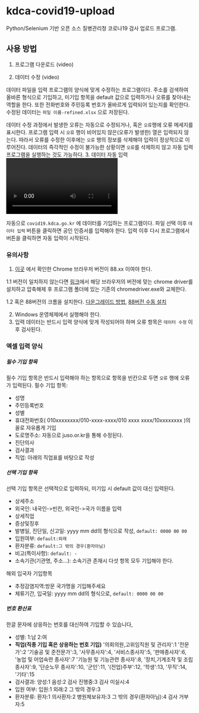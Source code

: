 # kdca-covid19-upload
Python/Selenium 기반 오픈 소스 질병관리청 코로나19 검사 업로드 프로그램. 
## 사용 방법
1. 프로그램 다운로드
(video)

2. 데이터 수정
(video)

데이터 파일을 입력 프로그램의 양식에 맞게 수정하는 프로그램이다. 주소를 검색하여 올바른 형식으로 기입하고, 미기입 항목을 default 값으로 입력하거나 오류를 찾아내는 역할을 한다. 또한 전화번호와 주민등록 번호가 올바르게 입력되어 있는지를 확인한다. 수정된 데이터는 `파일 이름-refined.xlsx` 으로 저장된다.
 
데이터 수정 과정에서 발생한 오류는 자동으로 수정되거나, 혹은 `오류`행에 오류 메세지를 표시한다. 프로그램 입력 시 `오류` 행이 비어있지 않은(오류가 발생한) 열은 입력되지 않는다. 따라서 오류를 수정한 이후에는 `오류` 행의 정보를 삭제해야 입력이 정상적으로 이루어진다. 데이터의 즉각적인 수정이 불가능한 상황이면 `오류`를 삭제하지 않고 자동 입력 프로그램을 실행하는 것도 가능하다. 
3. 데이터 자동 입력
<video>

자동으로 `covid19.kdca.go.kr` 에 데이터를 기입하는 프로그램이다. 파일 선택 이후 `데이터 입력` 버튼을 클릭하면 공인 인증서를 입력해야 한다. 입력 이후 다시 프로그램에서 버튼을 클릭하면 자동 입력이 시작된다. 

### 유의사항 
1. [이곳](https://www.whatismybrowser.com/detect/what-version-of-chrome-do-i-have) 에서 확인한 Chrome 브라우저 버전이 88.xx 이여야 한다.

1.1 버전이 일치하지 않는다면 [링크](https://chromedriver.chromium.org/downloads)에서 해당 브라우저의 버전에 맞는 chrome driver를 설치하고 압축해제 후 프로그램 폴더에 있는 기존의 chromedriver.exe와 교체한다.

1.2 혹은 88버전의 크롬을 설치한다. [다운그레이드 방법](https://support.google.com/chrome/a/answer/7125792?hl=en#zippy=%2Cstep-downgrade-chrome), [88버전 수동 설치](https://www.techspot.com/downloads/4718-google-chrome-for-windows.html)

2. Windows 운영체제에서 실행해야 한다. 
3. 입력 데이터는 반드시 입력 양식에 맞게 작성되어야 하며 오류 항목은 `데이터 수정` 이후 검사된다.

### 엑셀 입력 양식
##### 필수 기입 항목
필수 기입 항목은 반드시 입력해야 하는 항목으로 항목을 빈칸으로 두면 `오류` 행에 오류가 입력된다. 
필수 기입 항목:
 - 성명 
 - 주민등록번호
 - 성별
 - 휴대전화번호( 010xxxxxxxx/010-xxxx-xxxx/010 xxxx xxxx/10xxxxxxxx )의 꼴로 자유롭게 기입
 - 도로명주소: 자동으로 juso.or.kr을 통해 수정된다.
 - 진단의사
 - 검사결과
 - 직업: 아래의 직업표를 바탕으로 작성

##### 선택 기입 항목
선택 기입 항목은 선택적으로 입력하되, 미기입 시 default 값이 대신 입력된다. 
- 상세주소
- 외국인: 내국인->빈칸, 외국인->국가 이름을 입력
- 상세직업
- 증상및징후
- 발병일, 진단일, 신고일: yyyy mm dd의 형식으로 작성, `default: 0000 00 00`
- 입원여부: `default:외래`
- 환자분류: `default:그 밖의 경우(환자아님)`
- 비고(특이사항): `default: - `
- 소속기관(기관명, 주소...): 소속기관 존재시 다섯 항목 모두 기입해야 한다. 

해외 입국자 기입항목
- 추정감염지역:방문 국가명을 기입해주세요
- 체류기간, 입국일: yyyy mm dd의 형식으로, `default: 0000 00 00`

##### 번호 환산표
한글 문자에 상응하는 번호를 대신하여 기입할 수 있습니다, 
- 성별: 1:남 2:여
- **직업(직종 기입 혹은 상응하는 번호 기입)**
'의회의원,고위임직원 및 관리자':1
'전문가':2
'기술공 및 준전문가':3,
'사무종사자':4,
'서비스종사자':5,
'판매종사자':6,
'농업 및 어업숙련 종사자':7
'기능원 및 기능관련 종사자':8,
'장치,기계조작 및 조립종사자':9,
'단순노무 종사자':10,
'군인':11,
'(전업)주부':12, 
'학생':13, 
'무직':14, 
'기타':15
- 검사결과: 양성:1  음성:2  검사 진행중:3  검사 미실시:4
- 입원 여부:  입원:1  외래:2  그 밖의 경우:3
- 환자분류:  환자:1  의사환자:2   병원체보유자:3    그 밖의 경우(환자아님):4  검사 거부자:5     
